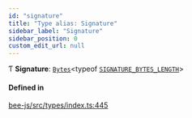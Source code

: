 ```yaml
---
id: "signature"
title: "Type alias: Signature"
sidebar_label: "Signature"
sidebar_position: 0
custom_edit_url: null
---
```


Ƭ **Signature**: [`Bytes`](../interfaces/utils.bytes.bytes.md)<typeof [`SIGNATURE_BYTES_LENGTH`](../variables/signature_bytes_length.md)\>

#### Defined in

[bee-js/src/types/index.ts:445](https://github.com/ethersphere/bee-js/blob/74056cb/src/types/index.ts#L445)
